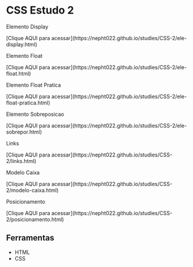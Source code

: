 # CSS Estudo 2

<P>Elemento Display</P> 
[Clique AQUI para acessar](https://nepht022.github.io/studies/CSS-2/ele-display.html)
<br>
<P>Elemento Float</P> [Clique AQUI para acessar](https://nepht022.github.io/studies/CSS-2/ele-float.html)<br>
<P>Elemento Float Pratica</P> [Clique AQUI para acessar](https://nepht022.github.io/studies/CSS-2/ele-float-pratica.html)<br>
<P>Elemento Sobreposicao</P> [Clique AQUI para acessar](https://nepht022.github.io/studies/CSS-2/ele-sobrepor.html)<br>
<P>Links</P> [Clique AQUI para acessar](https://nepht022.github.io/studies/CSS-2/links.html)<br>
<P>Modelo Caixa</P> [Clique AQUI para acessar](https://nepht022.github.io/studies/CSS-2/modelo-caixa.html)<br>
<P>Posicionamento</P> [Clique AQUI para acessar](https://nepht022.github.io/studies/CSS-2/posicionamento.html)


## Ferramentas

- HTML
- CSS
